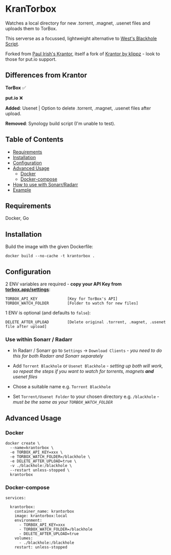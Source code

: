 
# KranTorbox

Watches a local directory for new .torrent, .magnet, .usenet files and uploads them to TorBox.

This serverse as a focussed, lightweight alternative to [West's Blackhole Script](https://github.com/westsurname/scripts).

Forked from [Paul Irish's Krantor](https://gitlab.com/paulirish/krantor), itself a fork of [Krantor by klippz](https://gitlab.com/klippz/krantor) - look to those for put.io support.

## Differences from Krantor


**TorBox** ✅ 

**put.io** ❌



**Added**: Usenet | Option to delete .torrent, .magnet, .usenet files after upload.


**Removed**: Synology build script (I'm unable to test).

## Table of Contents

* [Requirements](#requirements)
* [Installation](#installation)
* [Configuration](#configuration)
* [Advanced Usage](#advanced-usage)
  * [Docker](#docker)
  * [Docker-compose](#docker-compose)
* [How to use with Sonarr/Radarr](#how-to-use-with-sonarr/radarr)
* [Example](#example)

## Requirements

Docker, Go

## Installation

Build the image with the given Dockerfile:

    docker build --no-cache -t krantorbox .

## Configuration

2 ENV variables are required - **copy your API Key from [torbox.app/settings](https://torbox.app/settings)**:
```
TORBOX_API_KEY             [Key for TorBox's API]
TORBOX_WATCH_FOLDER        [Folder to watch for new files]
```


1 ENV is optional (and defaults to `false`):
```
DELETE_AFTER_UPLOAD        [Delete original .torrent, .magnet, .usenet file after upload]
```

### Use within Sonarr / Radarr

 * In Radarr / Sonarr go to `Settings` -> `Download Clients` - *you need to do this for both Radarr and Sonarr separately*


 * Add `Torrent Blackhole` or `Usenet Blackhole` - *setting up both will work, so repeat the steps if you want to watch for torrents, magnets **and** usenet files*

 * Chose a suitable name e.g. `Torrent Blackhole`

 * Set `Torrent/Usenet Folder` to your chosen directory e.g. `/blackhole` - *must be the same as your `TORBOX_WATCH_FOLDER`*


## Advanced Usage

### Docker

```
docker create \
  --name=krantorbox \
  -e TORBOX_API_KEY=xxx \
  -e TORBOX_WATCH_FOLDER=/blackhole \
  -e DELETE_AFTER_UPLOAD=true \
  -v ./blackhole:/blackhole \
  --restart unless-stopped \
  krantorbox
```

### Docker-compose

```
services:

  krantorbox:
    container_name: krantorbox
    image: krantorbox:local
    environment:
      - TORBOX_API_KEY=xxx
      - TORBOX_WATCH_FOLDER=/blackhole
      - DELETE_AFTER_UPLOAD=true
    volumes:
      - ./blackhole:/blackhole
    restart: unless-stopped
```
